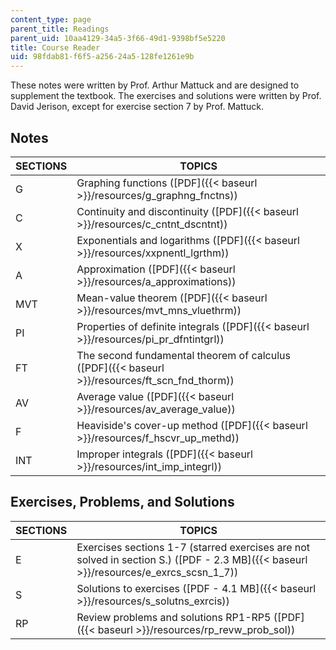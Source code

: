 ```yaml
---
content_type: page
parent_title: Readings
parent_uid: 10aa4129-34a5-3f66-49d1-9398bf5e5220
title: Course Reader
uid: 98fdab81-f6f5-a256-24a5-128fe1261e9b
---
```


These notes were written by Prof. Arthur Mattuck and are designed to supplement the textbook. The exercises and solutions were written by Prof. David Jerison, except for exercise section 7 by Prof. Mattuck.

Notes
-----

| SECTIONS | TOPICS |
| --- | --- |
| G | Graphing functions ([PDF]({{< baseurl >}}/resources/g_graphng_fnctns)) |
| C | Continuity and discontinuity ([PDF]({{< baseurl >}}/resources/c_cntnt_dscntnt)) |
| X | Exponentials and logarithms ([PDF]({{< baseurl >}}/resources/xxpnentl_lgrthm)) |
| A | Approximation ([PDF]({{< baseurl >}}/resources/a_approximations)) |
| MVT | Mean-value theorem ([PDF]({{< baseurl >}}/resources/mvt_mns_vluethrm)) |
| PI | Properties of definite integrals ([PDF]({{< baseurl >}}/resources/pi_pr_dfntintgrl)) |
| FT | The second fundamental theorem of calculus ([PDF]({{< baseurl >}}/resources/ft_scn_fnd_thorm)) |
| AV | Average value ([PDF]({{< baseurl >}}/resources/av_average_value)) |
| F | Heaviside's cover-up method ([PDF]({{< baseurl >}}/resources/f_hscvr_up_methd)) |
| INT | Improper integrals ([PDF]({{< baseurl >}}/resources/int_imp_integrl)) 

Exercises, Problems, and Solutions
----------------------------------

| SECTIONS | TOPICS |
| --- | --- |
| E | Exercises sections 1-7 (starred exercises are not solved in section S.) ([PDF - 2.3 MB]({{< baseurl >}}/resources/e_exrcs_scsn_1_7)) |
| S | Solutions to exercises ([PDF - 4.1 MB]({{< baseurl >}}/resources/s_solutns_exrcis)) |
| RP | Review problems and solutions RP1-RP5 ([PDF]({{< baseurl >}}/resources/rp_revw_prob_sol))